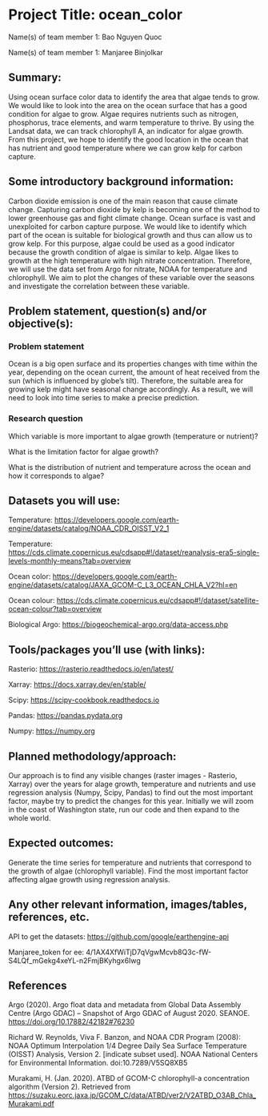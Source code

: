 # Project Title: ocean_color


Name(s) of team member 1: Bao Nguyen Quoc

Name(s) of team member 1: Manjaree Binjolkar


## Summary: 
Using ocean surface color data to identify the area that algae tends to grow.
We would like to look into the area on the ocean surface that has a good condition for algae to grow. Algae requires nutrients such as nitrogen, phosphorus, trace elements, and warm temperature to thrive. By using the Landsat data, we can track chlorophyll A, an indicator for algae growth. From this project, we hope to identify the good location in the ocean that has nutrient and good temperature where we can grow kelp for carbon capture. 


## Some introductory background information: 
Carbon dioxide emission is one of the main reason that cause climate change. Capturing carbon dioxide by kelp is becoming one of the method to lower greenhouse gas and fight climate change. Ocean surface is vast and unexploited for carbon capture purpose. We would like to identify which part of the ocean is suitable for biological growth and thus can allow us to grow kelp. For this purpose, algae could be used as a good indicator because the growth condition of algae is similar to kelp. Algae likes to growth at the high temperature with high nitrate concentration. Therefore, we will use the data set from Argo for nitrate, NOAA for temperature and chlorophyll. We aim to plot the changes of these variable over the seasons and investigate the correlation between these variable.

## Problem statement, question(s) and/or objective(s): 
### Problem statement
Ocean is a big open surface and its properties changes with time within the year, depending on the ocean current, the amount of heat received from the sun (which is influenced by globe’s tilt). Therefore, the suitable area for growing kelp might have seasonal change accordingly. As a result, we will need to look into time series to make a precise prediction.
### Research question
Which variable is more important to algae growth (temperature or nutrient)? 

What is the limitation factor for algae growth? 

What is the distribution of nutrient and temperature across the ocean and how it corresponds to algae?

## Datasets you will use:
Temperature: https://developers.google.com/earth-engine/datasets/catalog/NOAA_CDR_OISST_V2_1 

Temperature: https://cds.climate.copernicus.eu/cdsapp#!/dataset/reanalysis-era5-single-levels-monthly-means?tab=overview

Ocean color: https://developers.google.com/earth-engine/datasets/catalog/JAXA_GCOM-C_L3_OCEAN_CHLA_V2?hl=en

Ocean colour: https://cds.climate.copernicus.eu/cdsapp#!/dataset/satellite-ocean-colour?tab=overview

Biological Argo: https://biogeochemical-argo.org/data-access.php

## Tools/packages you’ll use (with links): 
Rasterio: https://rasterio.readthedocs.io/en/latest/

Xarray: https://docs.xarray.dev/en/stable/

Scipy: https://scipy-cookbook.readthedocs.io

Pandas: https://pandas.pydata.org

Numpy: https://numpy.org

## Planned methodology/approach: 
Our approach is to find any visible changes (raster images - Rasterio, Xarray) over the years for alage growth, temperature and nutrients and use regression analysis (Numpy, Scipy, Pandas) to find out the most important factor, maybe try to predict the changes for this year. Initially we will zoom in the coast of Washington state, run our code and then expand to the whole world.

## Expected outcomes: 
Generate the time series for temperature and nutrients that correspond to the growth of algae (chlorophyll variable). Find the most important factor affecting algae growth using regression analysis.

## Any other relevant information, images/tables, references, etc.
API to get the datasets: https://github.com/google/earthengine-api

Manjaree_token for ee: 4/1AX4XfWiTjD7qVgwMcvb8Q3c-fW-S4LQf_mGekg4xeYL-n2FmjBKyhgx6Iwg

## References
Argo (2020). Argo float data and metadata from Global Data Assembly Centre (Argo GDAC) – Snapshot of Argo GDAC of August 2020. SEANOE. https://doi.org/10.17882/42182#76230

Richard W. Reynolds, Viva F. Banzon, and NOAA CDR Program (2008): NOAA Optimum Interpolation 1/4 Degree Daily Sea Surface Temperature (OISST) Analysis, Version 2. [indicate subset used]. NOAA National Centers for Environmental Information. doi:10.7289/V5SQ8XB5

Murakami, H. (Jan. 2020). ATBD of GCOM-C chlorophyll-a concentration algorithm (Version 2). Retrieved from https://suzaku.eorc.jaxa.jp/GCOM_C/data/ATBD/ver2/V2ATBD_O3AB_Chla_Murakami.pdf


